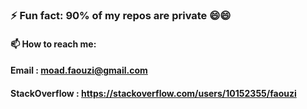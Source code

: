 ### ⚡ Fun fact: 90% of my repos are private 😄😄
#### 📫 How to reach me: 
#### Email : moad.faouzi@gmail.com
#### StackOverflow : https://stackoverflow.com/users/10152355/faouzi
<!--
**Faouzii/faouzii** is a ✨ _special_ ✨ repository because its `README.md` (this file) appears on your GitHub profile.

Here are some ideas to get you started:

- 🔭 I’m currently working on ...
- 🌱 I’m currently learning ...
- 👯 I’m looking to collaborate on ...
- 🤔 I’m looking for help with ...
- 💬 Ask me about ...
- 📫 How to reach me: ...
- 😄 Pronouns: ...
- ⚡ Fun fact: ...
-->
